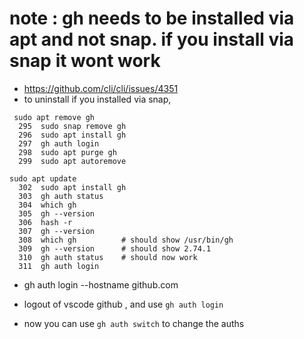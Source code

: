 # note : gh needs to be installed via apt and not snap. if you install via snap it wont work
- https://github.com/cli/cli/issues/4351
- to uninstall if you installed via snap, 

```
 sudo apt remove gh
  295  sudo snap remove gh 
  296  sudo apt install gh
  297  gh auth login
  298  sudo apt purge gh
  299  sudo apt autoremove

sudo apt update
  302  sudo apt install gh
  303  gh auth status
  304  which gh
  305  gh --version
  306  hash -r
  307  gh --version
  308  which gh          # should show /usr/bin/gh
  309  gh --version      # should show 2.74.1
  310  gh auth status    # should now work
  311  gh auth login
```

- gh auth login --hostname github.com

- logout of vscode github , and use `gh auth login`

- now you can use `gh auth switch` to change the auths

